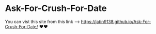 # Ask-For-Crush-For-Date
You can vist this site from this link --> https://jatin9138.github.io/Ask-For-Crush-For-Date/ ❤️❤️
